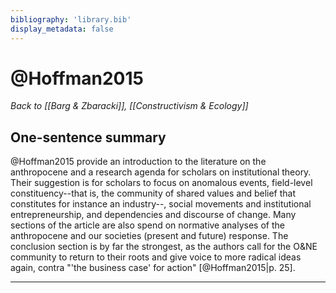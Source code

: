 ```yaml
---
bibliography: 'library.bib'
display_metadata: false
---
```


# @Hoffman2015

_Back to [[Barg & Zbaracki]], [[Constructivism & Ecology]]_

## One-sentence summary

@Hoffman2015 provide an introduction to the literature on the anthropocene and a research agenda for scholars on institutional theory. Their suggestion is for scholars to focus on anomalous events, field-level constituency--that is, the community of shared values and belief that constitutes for instance an industry--, social movements and institutional entrepreneurship, and dependencies and discourse of change. Many sections of the article are also spend on normative analyses of the anthropocene and our societies (present and future) response. The conclusion section is by far the strongest, as the authors call for the O&NE community to return to their roots and give voice to more radical ideas again, contra "'the business case' for action" [@Hoffman2015|p. 25]. 

---